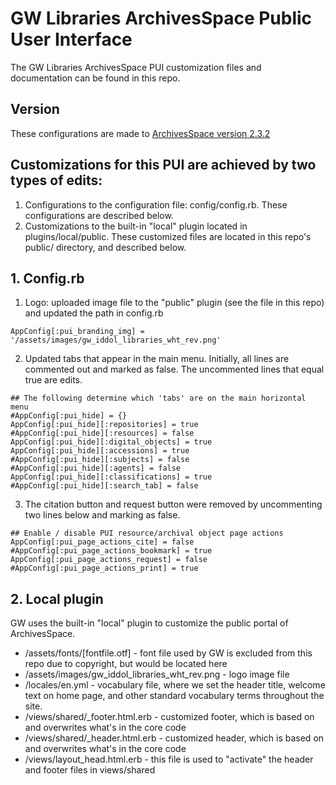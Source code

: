 # GW Libraries ArchivesSpace Public User Interface

The GW Libraries ArchivesSpace PUI customization files and documentation can be found in this repo.

## Version
These configurations are made to [ArchivesSpace version 2.3.2](https://github.com/archivesspace/archivesspace/tree/v2.3.2)

## Customizations for this PUI are achieved by two types of edits:
1. Configurations to the configuration file: config/config.rb. These configurations are described below.
2. Customizations to the built-in "local" plugin located in plugins/local/public. These customized files are located in this repo's public/ directory, and described below.

## 1. Config.rb
1. Logo: uploaded image file to the "public" plugin (see the file in this repo) and updated the path in config.rb
```
AppConfig[:pui_branding_img] = '/assets/images/gw_iddol_libraries_wht_rev.png'
```

2. Updated tabs that appear in the main menu. Initially, all lines are commented out and marked as false. The uncommented lines that equal true are edits.
```
## The following determine which 'tabs' are on the main horizontal menu
#AppConfig[:pui_hide] = {}
AppConfig[:pui_hide][:repositories] = true
#AppConfig[:pui_hide][:resources] = false
AppConfig[:pui_hide][:digital_objects] = true
AppConfig[:pui_hide][:accessions] = true
#AppConfig[:pui_hide][:subjects] = false
#AppConfig[:pui_hide][:agents] = false
AppConfig[:pui_hide][:classifications] = true
#AppConfig[:pui_hide][:search_tab] = false
```

3. The citation button and request button were removed by uncommenting two lines below and marking as false.
```
## Enable / disable PUI resource/archival object page actions
AppConfig[:pui_page_actions_cite] = false
#AppConfig[:pui_page_actions_bookmark] = true
AppConfig[:pui_page_actions_request] = false
#AppConfig[:pui_page_actions_print] = true
```

## 2. Local plugin
GW uses the built-in "local" plugin to customize the public portal of ArchivesSpace. 
* /assets/fonts/[fontfile.otf] - font file used by GW is excluded from this repo due to copyright, but would be located here
* /assets/images/gw_iddol_libraries_wht_rev.png - logo image file
* /locales/en.yml - vocabulary file, where we set the header title, welcome text on home page, and other standard vocabulary terms throughout the site. 
* /views/shared/_footer.html.erb - customized footer, which is based on and overwrites what's in the core code
* /views/shared/_header.html.erb - customized header, which is based on and overwrites what's in the core code
* /views/layout_head.html.erb - this file is used to "activate" the header and footer files in views/shared
